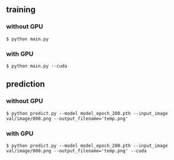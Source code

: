 ## training

### without GPU
```
$ python main.py
```

### with GPU
```
$ python main.py --cuda
```

## prediction

### without GPU
```
$ python predict.py --model model_epoch_200.pth --input_image val/image/000.png --output_filename='temp.png'
```

### with GPU
```
$ python predict.py --model model_epoch_200.pth --input_image val/image/000.png --output_filename='temp.png' --cuda
```
